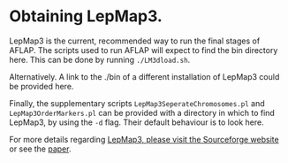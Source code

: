 # Obtaining LepMap3.

LepMap3 is the current, recommended way to run the final stages of AFLAP. The scripts used to run AFLAP will expect to find the bin directory here. This can be done by running `./LM3dload.sh`.

Alternatively. A link to the ./bin of a different installation of LepMap3 could be provided here.

Finally, the supplementary scripts `LepMap3SeperateChromosomes.pl` and `LepMap3OrderMarkers.pl` can be provided with a directory in which to find LepMap3, by using the `-d` flag. Their default behaviour is to look here.

For more details regarding [LepMap3, please visit the Sourceforge website](https://sourceforge.net/projects/lep-map3/) or see the [paper](https://academic.oup.com/bioinformatics/article-lookup/doi/10.1093/bioinformatics/btx494).
